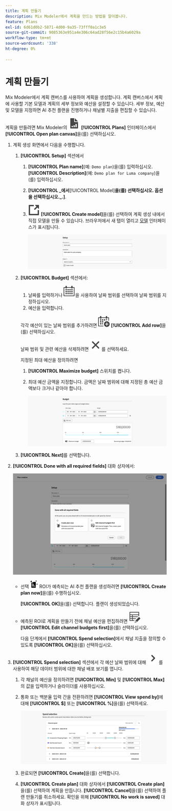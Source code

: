 ```yaml
---
title: 계획 만들기
description: Mix Modeler에서 계획을 만드는 방법을 알아봅니다.
feature: Plans
exl-id: 6d61d0b2-5871-4d00-9a35-73fff0a1c3e5
source-git-commit: 9085363e951a4e306c64ad28f56e2c15b4a6029a
workflow-type: tm+mt
source-wordcount: '338'
ht-degree: 0%

---
```



# 계획 만들기

Mix Modeler에서 계획 캔버스를 사용하여 계획을 생성합니다. 계획 캔버스에서 계획에 사용할 기본 모델과 계획의 세부 정보와 예산을 설정할 수 있습니다. 세부 정보, 예산 및 모델을 지정하면 AI 추천 플랜을 진행하거나 채널별 지출을 편집할 수 있습니다.

계획을 만들려면 Mix Modeler의 ![PLan](/help/assets//icons/FileChart.svg) **[!UICONTROL Plans]** 인터페이스에서 **[!UICONTROL Open plan canvas]**&#x200B;을(를) 선택하십시오.

1. 계획 생성 화면에서 다음을 수행합니다.

   1. **[!UICONTROL Setup]** 섹션에서

      1. **[!UICONTROL Plan name]**(예: `Demo plan`)을(를) 입력하십시오. **[!UICONTROL Description]**(예: `Demo plan for Luma company`)을(를) 입력하십시오.
      1. **[!UICONTROL _에서&#x200B;**[!UICONTROL Model]**을(를) 선택하십시오. 옵션을 선택하십시오._.]**.
      1. ![LinkOut](/help/assets//icons/LinkOut.svg) **[!UICONTROL Create model]**&#x200B;을(를) 선택하여 계획 생성 내에서 직접 모델을 만들 수 있습니다. 브라우저에서 새 탭이 열리고 [모델](../models/overview.md) 인터페이스가 표시됩니다.

         ![계획 설정](/help/assets//plan-setup.png)

   1. **[!UICONTROL Budget]** 섹션에서:

      1. 날짜를 입력하거나 ![달력](/help/assets//icons/Calendar.svg)을 사용하여 날짜 범위를 선택하여 날짜 범위를 지정하십시오.
      1. 예산을 입력합니다.

      각각 예산이 있는 날짜 범위를 추가하려면 ![CalendarAdd](/help/assets//icons/CalendarAdd.svg) **[!UICONTROL Add row]**&#x200B;을(를) 선택하십시오.

      날짜 범위 및 관련 예산을 삭제하려면 ![닫기](/help/assets//icons/Close.svg)를 선택하세요.

      지정된 최대 예산을 정의하려면

      1. **[!UICONTROL Maximize budget]** 스위치를 켭니다.
      1. 최대 예산 금액을 지정합니다. 금액은 날짜 범위에 대해 지정된 총 예산 금액보다 크거나 같아야 합니다.

         ![계획 예산](/help/assets//plan-budget.png)

   1. **[!UICONTROL Next]**&#x200B;를 선택합니다.

1. **[!UICONTROL Done with all required fields]** 대화 상자에서:

   ![계획 완료](/help/assets//plan-done-required-fields.png)

   * 선택 <img src="/help/assets//icons/NewPlan.svg" width="25" /> ROI가 예측되는 AI 추천 플랜을 생성하려면 **[!UICONTROL Create plan now]**&#x200B;을(를) 수행하십시오.

     **[!UICONTROL OK]**&#x200B;을(를) 선택합니다. 플랜이 생성되었습니다.


   * 예측된 ROI로 계획을 만들기 전에 채널 예산을 편집하려면 ![테이블 편집](/help/assets//icons/TableEdit.svg) **[!UICONTROL Edit channel budgets first]**&#x200B;을(를) 선택하십시오.

     다음 단계에서 **[!UICONTROL Spend selection]**&#x200B;에서 채널 지출을 정의할 수 있도록 **[!UICONTROL OK]**&#x200B;을(를) 선택하십시오.



1. **[!UICONTROL Spend selection]** 섹션에서 각 예산 날짜 범위에 대해 ![V자형 화살표](/help/assets//icons/ChevronRight.svg)를 사용하여 해당 데이터 범위에 대한 채널 배포 보기를 엽니다.

   1. 각 채널의 예산을 정의하려면 **[!UICONTROL Min]** 및 **[!UICONTROL Max]**&#x200B;의 값을 입력하거나 슬라이더를 사용하십시오.

   1. 통화 또는 백분율 입력 간을 전환하려면 **[!UICONTROL View spend by]**&#x200B;에 대해 **[!UICONTROL $]** 또는 **[!UICONTROL %]**&#x200B;을(를) 선택하세요.

      ![선택 비용](/help/assets//plan-spend-selection.png)

   1. 완료되면 **[!UICONTROL Create]**&#x200B;을(를) 선택합니다.

   1. **[!UICONTROL Create plan]** 대화 상자에서 **[!UICONTROL Create plan]**&#x200B;을(를) 선택하여 계획을 만듭니다. **[!UICONTROL Cancel]**&#x200B;을(를) 선택하여 플랜 만들기를 취소하세요. 확인을 위해 **[!UICONTROL No work is saved]** 대화 상자가 표시됩니다.
